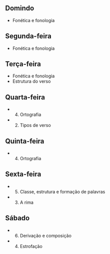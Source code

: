 ## Domindo
- Fonética e fonologia  

## Segunda-feira
- Fonética e fonologia  

## Terça-feira
- Fonética e fonologia  
- Estrutura do verso  

## Quarta-feira
- 04. Ortografia  
- 02. Tipos de verso  

## Quinta-feira
- 04. Ortografia  

## Sexta-feira
- 05. Classe, estrutura e formação de palavras  
- 03. A rima  

## Sábado
- 06. Derivação e composição  
- 04. Estrofação  